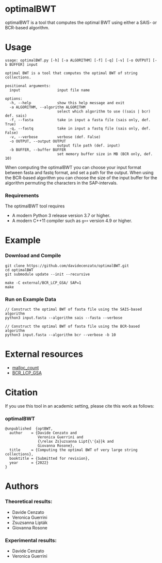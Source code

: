 # optimalBWT
optimalBWT is a tool that computes the optimal BWT using either a SAIS- or BCR-based algorithm.

# Usage

```
usage: optimalBWT.py [-h] [-a ALGORITHM] [-f] [-q] [-v] [-o OUTPUT] [-b BUFFER] input

optimal BWT is a tool that computes the optimal BWT of string collections.

positional arguments:
  input                 input file name

options:
  -h, --help            show this help message and exit
  -a ALGORITHM, --algorithm ALGORITHM
                        select which algorithm to use ((sais | bcr) def. sais)
  -f, --fasta           take in input a fasta file (sais only, def. True)
  -q, --fastq           take in input a fastq file (sais only, def. False)
  -v, --verbose         verbose (def. False)
  -o OUTPUT, --output OUTPUT
                        output file path (def. input)
  -b BUFFER, --buffer BUFFER
                        set memory buffer size in MB (BCR only, def. 10)
```
When computing the optimalBWT you can choose your input format between fasta and fastq format, and set a path for the output.
When using the BCR-based algorithm you can choose the size of the input buffer for the algorithm permuting the characters in the SAP-intervals.

### Requirements

The optimalBWT tool requires
* A modern Python 3 release version 3.7 or higher.
* A modern C++11 compiler such as `g++` version 4.9 or higher.

# Example

### Download and Compile

```console
git clone https://github.com/davidecenzato/optimalBWT.git
cd optimalBWT
git submodule update --init --recursive

make -C external/BCR_LCP_GSA/ SAP=1
make
```

### Run on Example Data

```console
// Construct the optimal BWT of fasta file using the SAIS-based algorithm
python3 input.fasta --algorithm sais --fasta --verbose 

// Construct the optimal BWT of fasta file using the BCR-based algorithm
python3 input.fasta --algorithm bcr --verbose -b 10
```

# External resources

* [malloc_count](https://github.com/bingmann/malloc_count)
* [BCR_LCP_GSA](https://github.com/giovannarosone/BCR_LCP_GSA.git)

# Citation 

If you use this tool in an academic setting, please cite this work as follows:

### optimalBWT
    @unpublished  {optBWT,
      author    = {Davide Cenzato and
                   Veronica Guerrini and
                   {\relax Zs}uzsanna Lipt{\'{a}}k and
                   Giovanna Rosone},
      title     = {Computing the optimal BWT of very large string collections},
      booktitle = {Submitted for revision},
      year      = {2022}
    }

# Authors

### Theoretical results:

* Davide Cenzato
* Veronica Guerrini
* Zsuzsanna Lipták
* Giovanna Rosone

### Experimental results:

* Davide Cenzato
* Veronica Guerrini
